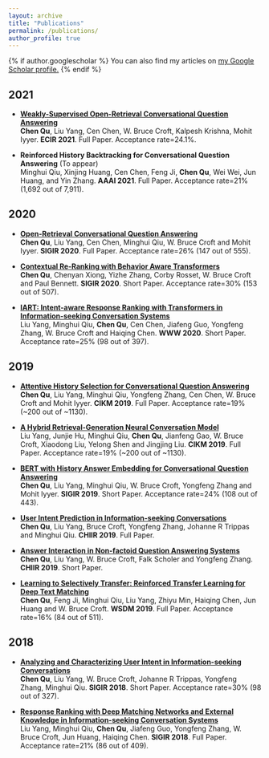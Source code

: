 ```yaml
---
layout: archive
title: "Publications"
permalink: /publications/
author_profile: true
---
```


{% if author.googlescholar %}
  You can also find my articles on <u><a href="{{author.googlescholar}}">my Google Scholar profile</a>.</u>
{% endif %}

## 2021  

* <span style="color:#52adc8">**[Weakly-Supervised Open-Retrieval Conversational Question Answering](https://arxiv.org/pdf/2103.02537.pdf)**</span>  
**Chen Qu**, Liu Yang, Cen Chen, W. Bruce Croft, Kalpesh Krishna, Mohit Iyyer. **ECIR 2021**. Full Paper. Acceptance rate=24.1%.  

* **Reinforced History Backtracking for Conversational Question Answering** (To appear)  
Minghui Qiu, Xinjing Huang, Cen Chen, Feng Ji, **Chen Qu**, Wei Wei, Jun Huang, and Yin Zhang. **AAAI 2021**. Full Paper. Acceptance rate=21% (1,692 out of 7,911).  

## 2020  

* <span style="color:#52adc8">**[Open-Retrieval Conversational Question Answering](https://arxiv.org/pdf/2005.11364.pdf)**</span>  
**Chen Qu**, Liu Yang, Cen Chen, Minghui Qiu, W. Bruce Croft and Mohit Iyyer. **SIGIR 2020**. Full Paper. Acceptance rate=26% (147 out of 555).  

* <span style="color:#52adc8">**[Contextual Re-Ranking with Behavior Aware Transformers](http://ciir-publications.cs.umass.edu/getpdf.php?id=1383)**</span>  
**Chen Qu**, Chenyan Xiong, Yizhe Zhang, Corby Rosset, W. Bruce Croft and Paul Bennett. **SIGIR 2020**. Short Paper. Acceptance rate=30% (153 out of 507).  

* <span style="color:#52adc8">**[IART: Intent-aware Response Ranking with Transformers in Information-seeking Conversation Systems](https://arxiv.org/pdf/2002.00571.pdf)**</span>  
Liu Yang, Minghui Qiu, **Chen Qu**, Cen Chen, Jiafeng Guo, Yongfeng Zhang, W. Bruce Croft and Haiqing Chen. **WWW 2020**. Short Paper. Acceptance rate=25% (98 out of 397).  

## 2019  

* <span style="color:#52adc8">**[Attentive History Selection for Conversational Question Answering](https://arxiv.org/pdf/1908.09456.pdf)**</span>  
**Chen Qu**, Liu Yang, Minghui Qiu, Yongfeng Zhang, Cen Chen, W. Bruce Croft and Mohit Iyyer. **CIKM 2019**. Full Paper. Acceptance rate=19% (~200 out of ~1130).  

* <span style="color:#52adc8">**[A Hybrid Retrieval-Generation Neural Conversation Model](https://arxiv.org/pdf/1904.09068.pdf)**</span>  
Liu Yang, Junjie Hu, Minghui Qiu, **Chen Qu**, Jianfeng Gao, W. Bruce Croft, Xiaodong Liu, Yelong Shen and Jingjing Liu. **CIKM 2019**. Full Paper. Acceptance rate=19% (~200 out of ~1130).  

* <span style="color:#52adc8">**[BERT with History Answer Embedding for Conversational Question Answering](https://arxiv.org/pdf/1905.05412.pdf)**</span>  
**Chen Qu**, Liu Yang, Minghui Qiu, W. Bruce Croft, Yongfeng Zhang and Mohit Iyyer. **SIGIR 2019**. Short Paper. Acceptance rate=24% (108 out of 443).  

* <span style="color:#52adc8">**[User Intent Prediction in Information-seeking Conversations](https://arxiv.org/pdf/1901.03489.pdf)**</span>  
**Chen Qu**, Liu Yang, Bruce Croft, Yongfeng Zhang, Johanne R Trippas and Minghui Qiu. **CHIIR 2019**. Full Paper.  

* <span style="color:#52adc8">**[Answer Interaction in Non-factoid Question Answering Systems](https://arxiv.org/pdf/1901.03491.pdf)**</span>  
**Chen Qu**, Liu Yang, W. Bruce Croft, Falk Scholer and Yongfeng Zhang. **CHIIR 2019**. Short Paper.  

* <span style="color:#52adc8">**[Learning to Selectively Transfer: Reinforced Transfer Learning for Deep Text Matching](https://arxiv.org/pdf/1812.11561.pdf)**</span>  
**Chen Qu**, Feng Ji, Minghui Qiu, Liu Yang, Zhiyu Min, Haiqing Chen, Jun Huang and W. Bruce Croft. **WSDM 2019**. Full Paper. Acceptance rate=16% (84 out of 511).  

## 2018  

* <span style="color:#52adc8">**[Analyzing and Characterizing User Intent in Information-seeking Conversations](https://arxiv.org/pdf/1804.08759.pdf)**</span>  
**Chen Qu**, Liu Yang, W. Bruce Croft, Johanne R Trippas, Yongfeng Zhang, Minghui Qiu. **SIGIR 2018**. Short Paper. Acceptance rate=30% (98 out of 327).

* <span style="color:#52adc8">**[Response Ranking with Deep Matching Networks and External Knowledge in Information-seeking Conversation Systems](https://arxiv.org/pdf/1805.00188.pdf)**</span>  
Liu Yang, Minghui Qiu, **Chen Qu**, Jiafeng Guo, Yongfeng Zhang, W. Bruce Croft, Jun Huang, Haiqing Chen. **SIGIR 2018**. Full Paper. Acceptance rate=21% (86 out of  409).
